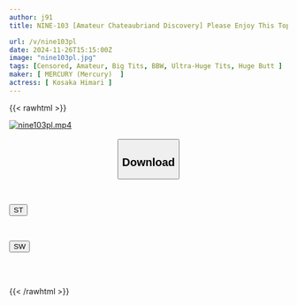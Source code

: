 ```yaml
---
author: j91
title: NINE-103 [Amateur Chateaubriand Discovery] Please Enjoy This Top-class Body With Fair, Chewy, And Exquisite Meat, A Rare Part With A Melting Marshmallow I-cup, And A Sensitive, Masochistic Personality. Ichika (20 Years Old/female College Student)

url: /v/nine103pl
date: 2024-11-26T15:15:00Z
image: "nine103pl.jpg"
tags: [Censored, Amateur, Big Tits, BBW, Ultra-Huge Tits, Huge Butt	]
maker: [ MERCURY (Mercury)  ]
actress: [ Kosaka Himari ]
---
```



{{< rawhtml >}}

<div class="video" data-videoid="dQk7XG27W0Ckqkd">
    <a href="javascript:;">
        <img src="/v/nine103pl/nine103pl.jpg" width="WIDTH" height="HEIGHT" alt="nine103pl.mp4" loading="lazy">
    </a>
</div>

<script type="text/javascript" src="https://j91.asia/asset/on-demand-st.js"></script>

<br>
  <link rel="stylesheet" href="https://j91.asia/asset/bs5.css">
  
  <center>
  <button class="btn btn-primary" type="button" data-bs-toggle="collapse" data-bs-target=".multi-collapse" aria-expanded="false" aria-controls="multiCollapseExample1 multiCollapseExample2"><h2>Download</h2></button></center>
</p>
<div class="row">
  <div class="col">
    <div class="collapse multi-collapse" id="multiCollapseExample1">
      <div class="card card-body">
	      	      <br>
<div class="buttons">  
<p><a href="/v/nine103pl/st.html" target="_blank"><button class="btn-hover color-3"><i class="fa fa-download"></i> ST</button></a></p></div>
    </div>
  </div>
</div>
  <div class="col">
    <div class="collapse multi-collapse" id="multiCollapseExample2">
      <div class="card card-body">
	      <br>
<div class="buttons">
<p><a href="/v/nine103pl/sw.html" target="_blank"><button class="btn-hover color-2"><i class="fa fa-download"></i> SW</button></a></p></div>
<br><br>
      </div>
    </div>
  </div>
</div>

{{< /rawhtml >}}